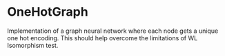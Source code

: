 # OneHotGraph

Implementation of a graph neural network where each node gets a unique one hot encoding. This should help overcome the limitations of WL Isomorphism test.